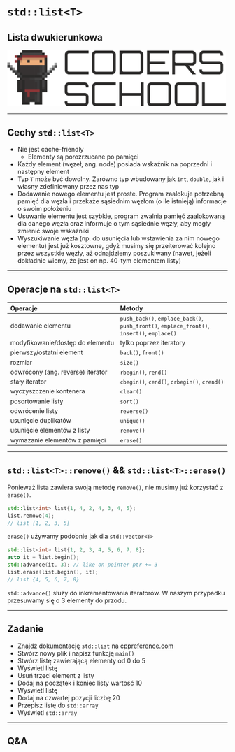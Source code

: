 <!-- .slide: data-background="#111111" -->

# `std::list<T>`

## Lista dwukierunkowa

<a href="https://coders.school">
    <img width="500" src="../img/coders_school_logo.png" alt="Coders School" class="plain">
</a>

___

## Cechy `std::list<T>`

* <!-- .element: class="fragment fade-in" --> Nie jest cache-friendly
  * <!-- .element: class="fragment fade-in" --> Elementy są porozrzucane po pamięci
* <!-- .element: class="fragment fade-in" --> Każdy element (węzeł, ang. node) posiada wskaźnik na poprzedni i następny element
* <!-- .element: class="fragment fade-in" --> Typ <code>T</code> może być dowolny. Zarówno typ wbudowany jak <code>int</code>, <code>double</code>, jak i własny zdefiniowany przez nas typ
* <!-- .element: class="fragment fade-in" --> Dodawanie nowego elementu jest proste. Program zaalokuje potrzebną pamięć dla węzła i przekaże sąsiednim węzłom (o ile istnieją) informacje o swoim położeniu
* <!-- .element: class="fragment fade-in" --> Usuwanie elementu jest szybkie, program zwalnia pamięć zaalokowaną dla danego węzła oraz informuje o tym sąsiednie węzły, aby mogły zmienić swoje wskaźniki
* <!-- .element: class="fragment fade-in" --> Wyszukiwanie węzła (np. do usunięcia lub wstawienia za nim nowego elementu) jest już kosztowne, gdyż musimy się przeiterować kolejno przez wszystkie węzły, aż odnajdziemy poszukiwany (nawet, jeżeli dokładnie wiemy, że jest on np. 40-tym elementem listy)

___
<!-- .element: style="font-size: 0.6em" -->

## Operacje na `std::list<T>`

| Operacje                          | Metody                                                                                                                                                                                                                                                                               |
| :-------------------------------- | :----------------------------------------------------------------------------------------------------------------------------------------------------------------------------------------------------------------------------------------------------------------------------------- |
| dodawanie elementu                | <!-- .element: class="fragment fade-in" -->  <code>push_back()</code>, <code>emplace_back()</code>,<br/><code class="fragment highlight-green">push_front()</code>, <code class="fragment highlight-green">emplace_front()</code>,<br/><code>insert()</code>, <code>emplace()</code> |
| modyfikowanie/dostęp do elementu  | <!-- .element: class="fragment fade-in" --> <span class="fragment highlight-red">tylko poprzez iteratory</span>                                                                                                                                                                      |
| pierwszy/ostatni element          | <!-- .element: class="fragment fade-in" -->  <code>back()</code>, <code>front()</code>                                                                                                                                                                                               |
| rozmiar                           | <!-- .element: class="fragment fade-in" -->  <code>size()</code>                                                                                                                                                                                                                     |
| odwrócony (ang. reverse) iterator | <!-- .element: class="fragment fade-in" -->  <code>rbegin()</code>, <code>rend()</code>                                                                                                                                                                                              |
| stały iterator                    | <!-- .element: class="fragment fade-in" -->  <code>cbegin()</code>, <code>cend()</code>, <code>crbegin()</code>, <code>crend()</code>                                                                                                                                                |
| wyczyszczenie kontenera           | <!-- .element: class="fragment fade-in" -->  <code>clear()</code>                                                                                                                                                                                                                    |
| posortowanie listy                | <!-- .element: class="fragment fade-in" -->  <code class="fragment highlight-green">sort()</code>                                                                                                                                                                                    |
| odwrócenie listy                  | <!-- .element: class="fragment fade-in" -->  <code class="fragment highlight-green">reverse()</code>                                                                                                                                                                                 |
| usunięcie duplikatów              | <!-- .element: class="fragment fade-in" -->  <code class="fragment highlight-green">unique()</code>                                                                                                                                                                                  |
| usunięcie elementów z listy       | <!-- .element: class="fragment fade-in" -->  <code>remove()</code>                                                                                                                                                                                                                   |
| wymazanie elementów z pamięci     | <!-- .element: class="fragment fade-in" -->  <code>erase()</code>                                                                                                                                                                                                                    |

___

## `std::list<T>::remove()` && `std::list<T>::erase()`

Ponieważ lista zawiera swoją metodę `remove()`, nie musimy już korzystać z `erase()`.
<!-- .element: class="fragment fade-in" -->

```cpp
std::list<int> list{1, 4, 2, 4, 3, 4, 5};
list.remove(4);
// list {1, 2, 3, 5}
```
<!-- .element: class="fragment fade-in" -->

`erase()` używamy podobnie jak dla `std::vector<T>`
<!-- .element: class="fragment fade-in" -->

```cpp
std::list<int> list{1, 2, 3, 4, 5, 6, 7, 8};
auto it = list.begin();
std::advance(it, 3); // like on pointer ptr += 3
list.erase(list.begin(), it);
// list {4, 5, 6, 7, 8}
```
<!-- .element: class="fragment fade-in" -->

`std::advance()` służy do inkrementowania iteratorów. W naszym przypadku przesuwamy się o 3 elementy do przodu.
<!-- .element: class="fragment fade-in" -->

___

## Zadanie

* Znajdź dokumentację `std::list` na [cppreference.com](https://en.cppreference.com)
* Stwórz nowy plik  i napisz funkcję `main()`
* Stwórz listę zawierającą elementy od 0 do 5
* Wyświetl listę
* Usuń trzeci element z listy
* Dodaj na początek i koniec listy wartość 10
* Wyświetl listę
* Dodaj na czwartej pozycji liczbę 20
* Przepisz listę do `std::array`
* Wyświetl `std::array`

___

## Q&A
